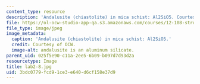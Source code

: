 ```yaml
---
content_type: resource
description: 'Andalusite (chiastolite) in mica schist: Al2SiO5. Courtesy of OCW.'
file: https://ol-ocw-studio-app-qa.s3.amazonaws.com/courses/12-108-structure-of-earth-materials-fall-2004/3bdc0779fcd91ce3e640d6cf158e37d9_lab2-8.jpg
file_type: image/jpeg
image_metadata:
  caption: 'Andalusite (chiastolite) in mica schist: Al2SiO5.'
  credit: Courtesy of OCW.
  image-alt: andalusite is an aluminum silicate.
parent_uid: 025f5e90-c11a-2ee5-6b09-b097d7d93d2a
resourcetype: Image
title: lab2-8.jpg
uid: 3bdc0779-fcd9-1ce3-e640-d6cf158e37d9
---
```

